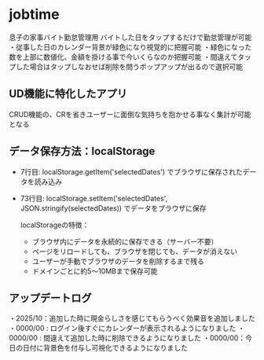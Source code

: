 # jobtime
息子の家事バイト勤怠管理用
バイトした日をタップするだけで勤怠管理が可能
・従事した日のカレンダー背景が緑色になり視覚的に把握可能
・緑色になった数を上部に数値化、金額を掛ける事で今いくらなのか把握可能
・間違えてタップした場合はタップしなおせば削除を問うポップアップが出るので選択可能


## UD機能に特化したアプリ
CRUD機能の、CRを省きユーザーに面倒な気持ちを抱かせる事なく集計が可能となる

## データ保存方法：localStorage
- 7行目: localStorage.getItem('selectedDates') でブラウザに保存されたデータを読み込み
- 73行目: localStorage.setItem('selectedDates', JSON.stringify(selectedDates)) でデータをブラウザに保存

  localStorageの特徴：
  - ブラウザ内にデータを永続的に保存できる（サーバー不要）
  - ページをリロードしても、ブラウザを閉じても、データが消えない
  - ユーザーが手動でブラウザのデータを削除するまで残る
  - ドメインごとに約5〜10MBまで保存可能

## アップデートログ
・2025/10：追加した時に現金らしさを感じてもらうべく効果音を追加しました
・0000/00 : ログイン後すぐにカレンダーが表示されるようになりました
・0000/00 : 間違えて追加した時に削除できるようになりました
・0000/00：今日の日付に背景色を付与し可視化できるようになりました
